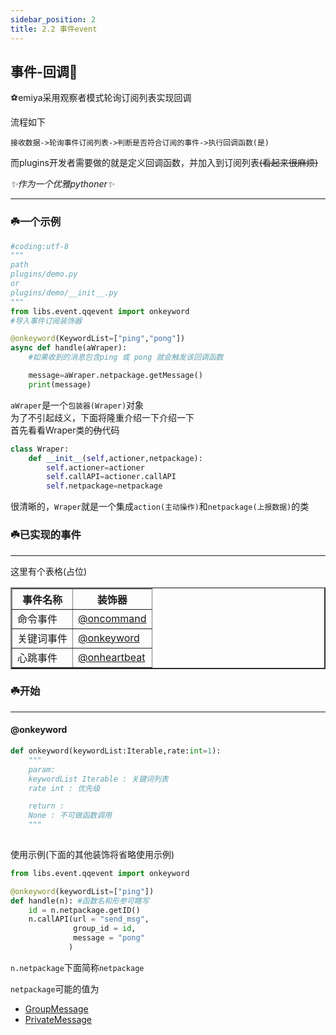 ```yaml
---
sidebar_position: 2
title: 2.2 事件event
---
```


## 事件-回调🌸
⚽emiya采用观察者模式轮询订阅列表实现回调<br />


流程如下
```
接收数据->轮询事件订阅列表->判断是否符合订阅的事件->执行回调函数(是)
```
而plugins开发者需要做的就是定义回调函数，并加入到订阅列表<s>(看起来很麻烦)</s>

_✨作为一个优雅pythoner✨_
___
### ☘️一个示例
```python
#coding:utf-8
"""
path
plugins/demo.py
or
plugins/demo/__init__.py
"""
from libs.event.qqevent import onkeyword
#导入事件订阅装饰器

@onkeyword(KeywordList=["ping","pong"])
async def handle(aWraper):
    #如果收到的消息包含ping 或 pong 就会触发该回调函数

    message=aWraper.netpackage.getMessage()
    print(message)

```
`aWraper`是一个`包装器(Wraper)`对象<br />
为了不引起歧义，下面将隆重介绍一下介绍一下<br />
首先看看Wraper类的<s>伪</s>代码
```python
class Wraper:
    def __init__(self,actioner,netpackage):
        self.actioner=actioner
        self.callAPI=actioner.callAPI
        self.netpackage=netpackage
```
很清晰的，`Wraper`就是一个集成`action(主动操作)`和`netpackage(上报数据)`的类




### ☘️已实现的事件
---
这里有个表格(占位)
<table border="2" width="400px">
 <tr>
  <th>事件名称</th>
  <th>装饰器</th>
 </tr>
 <tr>
  <td>命令事件</td>
  <td>
   <a href="#oncmmand">
    @oncommand
   </a>
  </td>
 </tr>
 <tr>
  <td>关键词事件</td>
  <td>
   <a href="#onkeyword">
    @onkeyword
   </a>
  </td>
 </tr>
  <tr>
  <td>心跳事件</td>
  <td>
   <a href="#onheartbeat">
    @onheartbeat
   </a>
  </td>
 </tr>
</table>

### ☘️开始
---
#### @onkeyword

```python
def onkeyword(keywordList:Iterable,rate:int=1):
    """
    param:
    keywordList Iterable : 关键词列表
    rate int : 优先级

    return :
    None : 不可做函数调用    
    """
    
```
使用示例(下面的其他装饰将省略使用示例)
```python
from libs.event.qqevent import onkeyword

@onkeyword(keywordList=["ping"])
def handle(n): #函数名和形参可瞎写
    id = n.netpackage.getID()
    n.callAPI(url = "send_msg",
              group_id = id,
              message = "pong"
             )
```
`n.netpackage`下面简称`netpackage`

`netpackage`可能的值为

- [GroupMessage](./netpackage.md#GroupMessage)
- [PrivateMessage](./netpackage.md#PrivateMessage)
